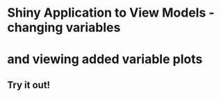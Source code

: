 # Shiny Application to View Models - changing variables
# and viewing added variable plots

## Try it out!